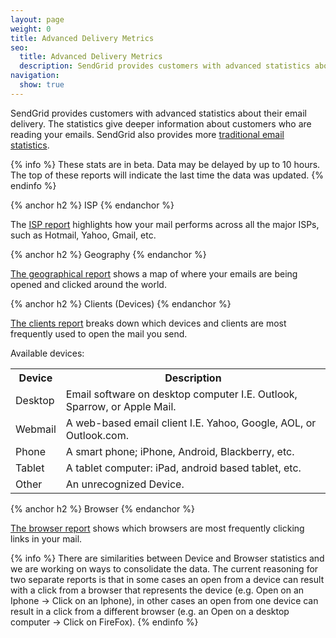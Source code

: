 ```yaml
---
layout: page
weight: 0
title: Advanced Delivery Metrics
seo:
  title: Advanced Delivery Metrics
  description: SendGrid provides customers with advanced statistics about their email delivery.
navigation:
  show: true
---
```


SendGrid provides customers with advanced statistics about their email delivery. The statistics give deeper information
about customers who are reading your emails. SendGrid also provides more [traditional email statistics]({{root_url}}/User_Guide/Delivery_Metrics/metrics.html).

{% info %}
These stats are in beta. Data may be delayed by up to 10 hours. The top
of these reports will indicate the last time the data was updated.
{% endinfo %}

{% anchor h2 %}
ISP
{% endanchor %}

<p>The <a href="https://sendgrid.com/statistics/isp">ISP report</a> highlights how your mail performs across all the major
ISPs, such as Hotmail, Yahoo, Gmail, etc.</p>

{% anchor h2 %}
Geography
{% endanchor %}

<p><a href="https://sendgrid.com/statistics/geo">The geographical
  report</a> shows a map of where your emails are being opened and
clicked around the world.</p>

{% anchor h2 %}
Clients (Devices)
{% endanchor %}

<p><a href="https://sendgrid.com/statistics/clients">The clients
  report</a> breaks down which devices and clients are most frequently used to
open the mail you send. </p>

<p>Available devices:</p>

<table class="table table-striped">
  <tr>
    <th>Device</th>
    <th>Description</th>
  </tr>
  <tr>
    <td>Desktop</td>
    <td>Email software on desktop computer I.E. Outlook, Sparrow, or
      Apple Mail.</td>
  </tr>
  <tr>
    <td>Webmail</td>
    <td>A web-based email client I.E. Yahoo, Google, AOL, or
      Outlook.com.</td>
  </tr>
  <tr>
    <td>Phone</td>
    <td>A smart phone; iPhone, Android, Blackberry, etc.</td>
  </tr>
  <tr>
    <td>Tablet</td>
    <td>A tablet computer: iPad, android based tablet, etc.</td>
  </tr>
  <tr>
    <td>Other</td>
    <td>An unrecognized Device.</td>
  </tr>
</table>

{% anchor h2 %}
Browser
{% endanchor %}

<p><a href="https://sendgrid.com/statistics/browsers">The browser
  report</a> shows which browsers are most frequently clicking links in
your mail.</p>

{% info %}
There are similarities between Device and Browser statistics and we are
working on ways to consolidate the data. The current reasoning for two
separate reports is that in some cases an open from a device can result
with a click from a browser that represents the device (e.g. Open on an
Iphone -> Click on an Iphone), in other cases an open from one device
can result in a click from a different browser (e.g. an Open on a desktop computer -> Click on FireFox).
{% endinfo %}